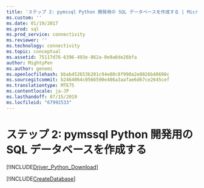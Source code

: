 ```yaml
---
title: 'ステップ 2: pymssql Python 開発用の SQL データベースを作成する | Microsoft Docs'
ms.custom: ''
ms.date: 01/19/2017
ms.prod: sql
ms.prod_service: connectivity
ms.reviewer: ''
ms.technology: connectivity
ms.topic: conceptual
ms.assetid: 75117d76-6396-493e-862a-0e9a6de26bfa
author: MightyPen
ms.author: genemi
ms.openlocfilehash: bbab452653b201c94e80c8f990a2e8026b48698c
ms.sourcegitcommit: b2464064c0566590e486a3aafae6d67ce2645cef
ms.translationtype: MTE75
ms.contentlocale: ja-JP
ms.lasthandoff: 07/15/2019
ms.locfileid: "67992533"
---
```

# <a name="step-2-create-a-sql-database-for-pymssql-python-development"></a>ステップ 2: pymssql Python 開発用の SQL データベースを作成する
[!INCLUDE[Driver_Python_Download](../../../includes/driver_python_download.md)]

[!INCLUDE[CreateDatabase](../../../includes/createdatabase.md)]
